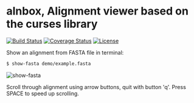 # alnbox, Alignment viewer based on the curses library

[![Build Status](https://travis-ci.org/starius/alnbox.png?branch=master)](https://travis-ci.org/starius/alnbox)
[![Coverage Status](https://coveralls.io/repos/starius/alnbox/badge.png?branch=master)](https://coveralls.io/r/starius/alnbox?branch=master)
[![License](http://img.shields.io/badge/License-MIT-brightgreen.png)](LICENSE)

Show an alignment from FASTA file in terminal:

```bash
$ show-fasta demo/example.fasta
```

![show-fasta](http://i.imgur.com/luimJHi.gif)

Scroll through alignment using arrow buttons,
quit with button 'q'. Press SPACE to speed up scrolling.
